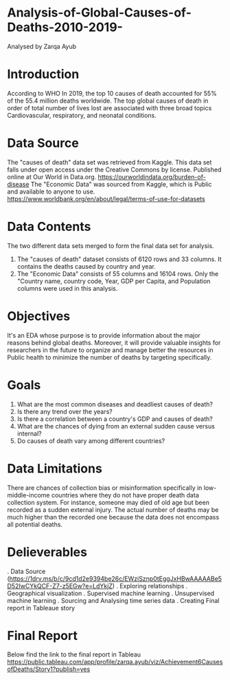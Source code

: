 # Analysis-of-Global-Causes-of-Deaths-2010-2019-
Analysed by Zarqa Ayub
# Introduction
According to WHO In 2019, the top 10 causes of death accounted for 55% of the 55.4 million deaths worldwide. The top global causes of death in order of total number of lives lost are associated with three broad topics Cardiovascular, respiratory, and neonatal conditions.
# Data Source
The "causes of death" data set was retrieved from Kaggle. This data set falls under open access under the Creative Commons by license. Published online at Our World in Data.org. https://ourworldindata.org/burden-of-disease
The "Economic Data" was sourced from Kaggle, which is Public and available to anyone to use. https://www.worldbank.org/en/about/legal/terms-of-use-for-datasets
# Data Contents
The two different data sets merged to form the final data set for analysis.
1. The "causes of death" dataset consists of 6120 rows and 33 columns. It contains the deaths caused by country and year.
2. The "Economic Data" consists of 55 columns and 16104 rows. Only the "Country name, country code, Year, GDP per Capita, and Population columns were used in this analysis. 
# Objectives
It's an EDA whose purpose is to provide information about the major reasons behind global deaths. Moreover, it will provide valuable insights for researchers in the future to organize and manage better the resources in Public health to minimize the number of deaths by targeting specifically.
# Goals
1. What are the most common diseases and deadliest causes of death?
2. Is there any trend over the years?
3. Is there a correlation between a country's GDP and causes of death?
4. What are the chances of dying from an external sudden cause versus internal?
5. Do causes of death vary among different countries?
# Data Limitations
There are chances of collection bias or misinformation specifically in low-middle-income countries where they do not have proper death data collection system. For instance, someone may died of old age but been recorded as a sudden external injury. The actual number of deaths may be much higher than the recorded one because the data does not encompass all potential deaths.
# Delieverables
. Data Source (https://1drv.ms/b/c/9cd1d2e9394be26c/EWziSznp0tEggJxHBwAAAAABe5D52IwCYkQCF-Z7-z5EGw?e=LdYkjZ)
. Exploring relationships
. Geographical visualization
. Supervised machine learning
. Unsupervised machine learning
. Sourcing and Analysing time series data
. Creating Final report in Tableaue story
# Final Report 
Below find the link to the final report in Tableau
https://public.tableau.com/app/profile/zarqa.ayub/viz/Achievement6CausesofDeaths/Story1?publish=yes
